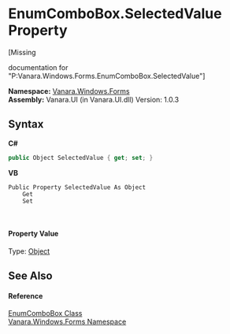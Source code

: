 # EnumComboBox.SelectedValue Property 
 

\[Missing <summary> documentation for "P:Vanara.Windows.Forms.EnumComboBox.SelectedValue"\]

**Namespace:**&nbsp;<a href="c580cf52-4028-70db-28d0-f9b1abc03861">Vanara.Windows.Forms</a><br />**Assembly:**&nbsp;Vanara.UI (in Vanara.UI.dll) Version: 1.0.3

## Syntax

**C#**<br />
``` C#
public Object SelectedValue { get; set; }
```

**VB**<br />
``` VB
Public Property SelectedValue As Object
	Get
	Set
```

<br />

#### Property Value
Type: <a href="http://msdn2.microsoft.com/en-us/library/e5kfa45b" target="_blank">Object</a>

## See Also


#### Reference
<a href="6f10aca8-908a-dc72-f9cc-0ee2b9516133">EnumComboBox Class</a><br /><a href="c580cf52-4028-70db-28d0-f9b1abc03861">Vanara.Windows.Forms Namespace</a><br />